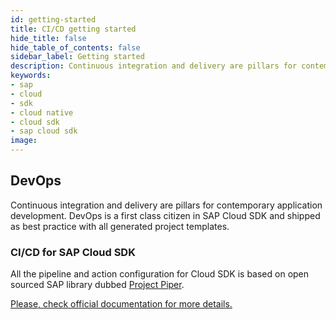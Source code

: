 ```yaml
---
id: getting-started
title: CI/CD getting started
hide_title: false
hide_table_of_contents: false
sidebar_label: Getting started
description: Continuous integration and delivery are pillars for contemporary application development.
keywords:
- sap
- cloud
- sdk
- cloud native
- cloud sdk
- sap cloud sdk
image:
---
```


## DevOps ##
Continuous integration and delivery are pillars for contemporary application development. DevOps is a first class
citizen in SAP Cloud SDK and shipped as best practice with all generated project templates.

### CI/CD for SAP Cloud SDK ###

All the pipeline and action configuration for Cloud SDK is based on open sourced SAP library dubbed [Project
Piper](https://sap.github.io/jenkins-library/guidedtour/ ).

[Please, check official documentation for more details.](https://sap.github.io/jenkins-library/)
